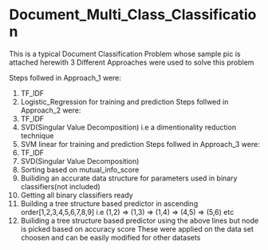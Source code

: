 # Document_Multi_Class_Classification
This is a typical Document Classification Problem whose sample pic is attached herewith
3 Different Approaches were used to solve this problem

Steps follwed in Approach_1 were:
1) TF_IDF 
2) Logistic_Regression for training and prediction
Steps follwed in Approach_2 were:
1) TF_IDF 
2) SVD(Singular Value Decomposition) i.e a dimentionality reduction technique 
3) SVM linear for training and prediction
Steps follwed in Approach_3 were:
1) TF_IDF 
2) SVD(Singular Value Decomposition) 
3) Sorting based on mutual_info_score 
4) Builiding an accurate data structure for parameters used in binary classifiers(not included) 
5) Getting all binary classifiers ready 
6) Building a tree structure based predictor in ascending order[1,2,3,4,5,6,7,8,9] i.e (1,2) => (1,3) => (1,4) => (4,5) => (5,6) etc 
7) Builiding a tree structure based predictor using the above lines but node is picked based on accuracy score
These were applied on the data set choosen and can be easily modified for other datasets
